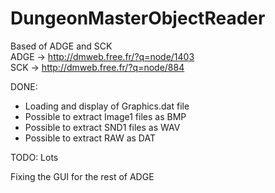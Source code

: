 # DungeonMasterObjectReader
Based of ADGE and SCK
<br>ADGE -> http://dmweb.free.fr/?q=node/1403</br>
SCK -> http://dmweb.free.fr/?q=node/884


DONE: 
* Loading and display of Graphics.dat file
* Possible to extract Image1 files as BMP
* Possible to extract SND1 files as WAV
* Possible to extract RAW as DAT

TODO: Lots

Fixing the GUI for the rest of ADGE
